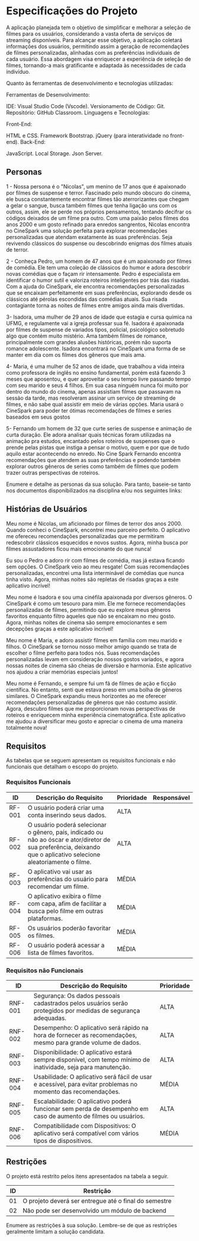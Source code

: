 # Especificações do Projeto

A aplicação planejada tem o objetivo de simplificar e melhorar a seleção de filmes para os usuários, considerando a vasta oferta de serviços de streaming disponíveis. Para alcançar esse objetivo, a aplicação coletará informações dos usuários, permitindo assim a geração de recomendações de filmes personalizadas, alinhadas com as preferências individuais de cada usuário. Essa abordagem visa enriquecer a experiência de seleção de filmes, tornando-a mais gratificante e adaptada às necessidades de cada indivíduo.

Quanto às ferramentas de desenvolvimento e tecnologias utilizadas:

Ferramentas de Desenvolvimento:

IDE: Visual Studio Code (Vscode).
Versionamento de Código: Git.
Repositório: GitHub Classroom.
Linguagens e Tecnologias:

Front-End:

HTML e CSS.
Framework Bootstrap.
jQuery (para interatividade no front-end).
Back-End:

JavaScript.
Local Storage.
Json Server.

## Personas

1 - Nossa persona é o "Nicolas", um menino de 17 anos que é apaixonado por filmes de suspense e terror. Fascinado pelo mundo obscuro do cinema, ele busca constantemente encontrar filmes tão aterrorizantes que chegam a gelar o sangue, busca também filmes que tenha ligação uns com os outros, assim, ele se perde nos próprios pensamentos, tentando decifrar os códigos deixados de um filme pra outro. Com uma paixão pelos filmes dos anos 2000 e um gosto refinado para enredos sangrentos, Nicolas encontra no CineSpark uma solução perfeita para explorar recomendações personalizadas que atendam exatamente às suas preferências. Seja revivendo clássicos do suspense ou descobrindo enigmas dos filmes atuais de terror.

2 - Conheça Pedro, um homem de 47 anos que é um apaixonado por filmes de comédia. Ele tem uma coleção de clássicos do humor e adora descobrir novas comédias que o façam rir intensamente. Pedro é especialista em identificar o humor sutil e valoriza roteiros inteligentes por trás das risadas. Com a ajuda do CineSpark, ele encontra recomendações personalizadas que se encaixam perfeitamente em suas preferências, explorando desde os clássicos até pérolas escondidas das comédias atuais. Sua risada contagiante torna as noites de filmes entre amigos ainda mais divertidas.

3- Isadora, uma mulher de 29 anos de idade que estagia e cursa química na UFMG, e regulamente vai a igreja professar sua fé. Isadora é apaixonada por filmes de suspense de variados tipos, policial, psicológico sobretudo algo que contém muito mistério. Ama também filmes de romance, principalmente com grandes alusões históricas, porém não suporta romance adolescente. Isadora encontrará no CineSpark uma forma de se manter em dia com os filmes dos gêneros que mais ama.

4- Maria, é uma mulher de 52 anos de idade, que trabalhou a vida inteira como professora de inglês no ensino fundamental, porém está fazendo 3 meses que aposentou, e quer aproveitar o seu tempo livre passando tempo com seu marido e seus 4 filhos. Em sua casa ninguém nunca foi muito por dentro do mundo do cinema, apenas assistiam filmes que passavam na sessão da tarde, mas resolveram assinar um serviço de streaming de filmes, e não sabe qual assistir em meio de várias opções. Maria usará o CineSpark para poder ter ótimas recomendações de filmes e series baseados em seus gostos

5- Fernando um homem de 32 que curte series de suspense e animação de curta duração. Ele adora analisar quais técnicas foram utilizadas na animação pra estudos, encantado pelos roteiros de suspenses que o prende pelas pistas que instiga a pensar o motivo, quem e por que de tudo aquilo estar acontecendo no enredo. No Cine Spark Fernando encontra recomendações que atendem as suas preferências e podendo também explorar outros gêneros de series como também de filmes que podem trazer outras perspectivas de roteiros.

Enumere e detalhe as personas da sua solução. Para tanto, baseie-se tanto nos documentos disponibilizados na disciplina e/ou nos seguintes links:


## Histórias de Usuários

Meu nome é Nicolas, um aficionado por filmes de terror dos anos 2000. Quando conheci o CineSpark, encontrei meu parceiro perfeito. O aplicativo me ofereceu recomendações personalizadas que me permitiram redescobrir clássicos esquecidos e novos sustos. Agora, minha busca por filmes assustadores ficou mais emocionante do que nunca! 

Eu sou o Pedro e adoro rir com filmes de comédia, mas já estava ficando sem opções. O CineSpark veio ao meu resgate! Com suas recomendações personalizadas, encontrei uma lista interminável de comédias que nunca tinha visto. Agora, minhas noites são repletas de risadas graças a este aplicativo incrível! 

Meu nome é Isadora e sou uma cinéfila apaixonada por diversos gêneros. O CineSpark é como um tesouro para mim. Ele me fornece recomendações personalizadas de filmes, permitindo que eu explore meus gêneros favoritos enquanto filtro aqueles que não se encaixam no meu gosto. Agora, minhas noites de cinema são sempre emocionantes e sem decepções graças a este aplicativo incrível! 

Meu nome é Maria, e adoro assistir filmes em família com meu marido e filhos. O CineSpark se tornou nosso melhor amigo quando se trata de escolher o filme perfeito para todos nós. Suas recomendações personalizadas levam em consideração nossos gostos variados, e agora nossas noites de cinema são cheias de diversão e harmonia. Este aplicativo nos ajudou a criar memórias especiais juntos! 

Meu nome é Fernando, e sempre fui um fã de filmes de ação e ficção científica. No entanto, senti que estava preso em uma bolha de gêneros similares. O CineSpark expandiu meus horizontes ao me oferecer recomendações personalizadas de gêneros que não costumo assistir. Agora, descubro filmes que me proporcionam novas perspectivas de roteiros e enriquecem minha experiência cinematográfica. Este aplicativo me ajudou a diversificar meu gosto e apreciar o cinema de uma maneira totalmente nova! 

## Requisitos

As tabelas que se seguem apresentam os requisitos funcionais e não funcionais que detalham o escopo do projeto.

### Requisitos Funcionais

|ID    | Descrição do Requisito  | Prioridade | Responsável |
|------|-----------------------------------------|----| ----|
|RF-001| O usuário poderá criar uma  conta inserindo seus dados. | ALTA | |
|RF-002| O usuário poderá selecionar o gênero, país, indicado ou não ao óscar e ator/diretor de sua preferência, deixando que o aplicativo selecione aleatoriamente o filme. | ALTA | |
|RF-003| O aplicativo vai usar as preferências do usuário para recomendar um filme. | MÉDIA | |
|RF-004| O aplicativo exibira o filme com capa, afim de facilitar a busca pelo filme em outras plataformas. | MÉDIA | |
|RF-005| Os usuários poderão favoritar os filmes. | MÉDIA | |
|RF-006| O usuário poderá acessar a lista de filmes favoritos. | MÉDIA | |


### Requisitos não Funcionais

|ID     | Descrição do Requisito  |Prioridade |
|-------|-------------------------|----|
|RNF-001| Segurança: Os dados pessoais cadastrados pelos usuários serão protegidos por medidas de segurança adequadas. | ALTA |
|RNF-002| Desempenho: O aplicativo será rápido na hora de fornecer as recomendações, mesmo para grande volume de dados. | ALTA |
|RNF-003| Disponibilidade: O aplicativo estará sempre disponível, com tempo mínimo de inatividade, seja para manutenção. | ALTA |
|RNF-004| Usabilidade: O aplicativo será fácil de usar e acessível, para evitar problemas no momento das recomendações. | MÉDIA |
|RNF-005| Escalabilidade: O aplicativo poderá funcionar sem perda de desempenho em caso de aumento de filmes ou usuários. | ALTA |
|RNF-006| Compatibilidade com Dispositivos: O aplicativo será compatível com vários tipos de dispositivos. | MÉDIA |

## Restrições

O projeto está restrito pelos itens apresentados na tabela a seguir.

|ID| Restrição                                             |
|--|-------------------------------------------------------|
|01| O projeto deverá ser entregue até o final do semestre |
|02| Não pode ser desenvolvido um módulo de backend        |


Enumere as restrições à sua solução. Lembre-se de que as restrições geralmente limitam a solução candidata.

